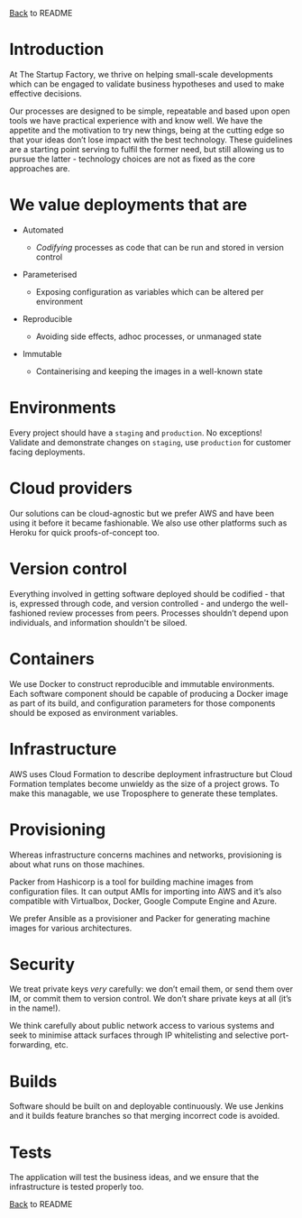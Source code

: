 [Back](../README.md) to README

# Introduction
At The Startup Factory, we thrive on helping small-scale developments which can be engaged to validate business hypotheses and used to make effective decisions.

Our processes are designed to be simple, repeatable and based upon open tools we have practical experience with and know well. We have the appetite and the motivation to try new things, being at the cutting edge so that your ideas don’t lose impact with the best technology. These guidelines are a starting point serving to fulfil the former need, but still allowing us to pursue the latter - technology choices are not as fixed as the core approaches are.

# We value deployments that are
* Automated
  * _Codifying_ processes as code that can be run and stored in version control

* Parameterised
  * Exposing configuration as variables which can be altered per environment

* Reproducible
  * Avoiding side effects, adhoc processes, or unmanaged state

* Immutable
  * Containerising and keeping the images in a well-known state

# Environments
Every project should have a `staging` and `production`. No exceptions! Validate and demonstrate changes on `staging`, use `production` for customer facing deployments.

# Cloud providers
Our solutions can be cloud-agnostic but we prefer AWS and have been using it before it became fashionable. We also use other platforms such as Heroku for quick proofs-of-concept too.

# Version control
Everything involved in getting software deployed should be codified - that is, expressed through code, and version controlled - and undergo the well-fashioned review processes from peers. Processes shouldn’t depend upon individuals, and information shouldn't be siloed.

# Containers
We use Docker to construct reproducible and immutable environments. Each software component should be capable of producing a Docker image as part of its build, and configuration parameters for those components should be exposed as environment variables.

# Infrastructure
AWS uses Cloud Formation to describe deployment infrastructure but Cloud Formation templates become unwieldy as the size of a project grows. To make this managable, we use Troposphere to generate these templates.

# Provisioning
Whereas infrastructure concerns machines and networks, provisioning is about what runs on those machines.

Packer from Hashicorp is a tool for building machine images from configuration files. It can output AMIs for importing into AWS and it’s also compatible with Virtualbox, Docker, Google Compute Engine and Azure.

We prefer Ansible as a provisioner and Packer for generating machine images for various architectures.

# Security
We treat private keys *very* carefully: we don’t email them, or send them over IM, or commit them to version control. We don’t share private keys at all (it’s in the name!).

We think carefully about public network access to various systems and seek to minimise attack surfaces through IP whitelisting and selective port-forwarding, etc.

# Builds
Software should be built on and deployable continuously. We use Jenkins and it builds feature branches so that merging incorrect code is avoided.

# Tests
The application will test the business ideas, and we ensure that the infrastructure is tested properly too.

[Back](../README.md) to README
